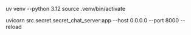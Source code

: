 
uv venv --python 3.12
source .venv/bin/activate

uvicorn src.secret.secret_chat_server:app --host 0.0.0.0 --port 8000 --reload


